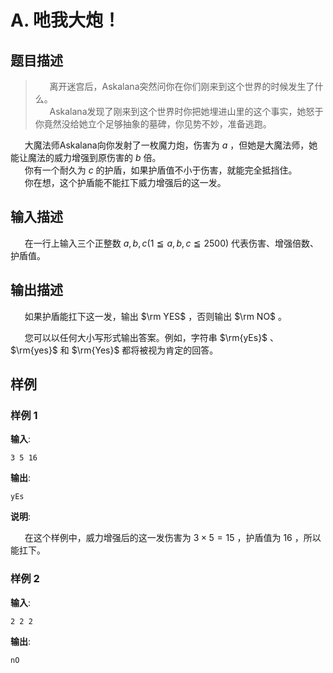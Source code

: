 # A. 吔我大炮！

## 题目描述


> $\hspace{15pt}$ 离开迷宫后，Askalana突然问你在你们刚来到这个世界的时候发生了什么。  
> $\hspace{15pt}$ Askalana发现了刚来到这个世界时你把她埋进山里的这个事实，她怒于你竟然没给她立个足够抽象的墓碑，你见势不妙，准备逃跑。

$\hspace{15pt}$ 大魔法师Askalana向你发射了一枚魔力炮，伤害为 $a$ ，但她是大魔法师，她能让魔法的威力增强到原伤害的 $b$ 倍。  
$\hspace{15pt}$ 你有一个耐久为 $c$ 的护盾，如果护盾值不小于伤害，就能完全抵挡住。  
$\hspace{15pt}$ 你在想，这个护盾能不能扛下威力增强后的这一发。  


## 输入描述

$\hspace{15pt}$ 在一行上输入三个正整数 $a, b, c \left(1 \leqq a, b, c \leqq 2500\right)$ 代表伤害、增强倍数、护盾值。  


## 输出描述

$\hspace{15pt}$ 如果护盾能扛下这一发，输出 $\rm YES$ ，否则输出 $\rm NO$ 。  

$\hspace{15pt}$ 您可以以任何大小写形式输出答案。例如，字符串 $\rm{yEs}$ 、 $\rm{yes}$ 和 $\rm{Yes}$ 都将被视为肯定的回答。  


## 样例

### 样例 1
**输入**:
```
3 5 16
```

**输出**:
```
yEs
```

**说明**:  

$\hspace{15pt}$ 在这个样例中，威力增强后的这一发伤害为 $3 \times 5 = 15$ ，护盾值为 $16$ ，所以能扛下。  


### 样例 2
**输入**:
```
2 2 2
```

**输出**:
```
nO
```

